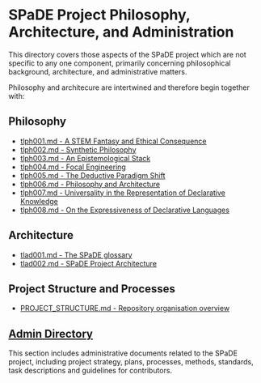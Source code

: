 # SPaDE Project Philosophy, Architecture, and Administration

This directory covers those aspects of the SPaDE project which are not specific to any one component, primarily concerning philosophical background, architecture, and administrative matters.

Philosophy and architecure are intertwined and therefore begin together with:

## Philosophy

- [tlph001.md - A STEM Fantasy and Ethical Consequence](./tlph001.md)
- [tlph002.md - Synthetic Philosophy](./tlph002.md)
- [tlph003.md - An Epistemological Stack](./tlph003.md)
- [tlph004.md - Focal Engineering](./tlph004.md)
- [tlph005.md - The Deductive Paradigm Shift](./tlph005.md)
- [tlph006.md - Philosophy and Architecture](./tlph006.md)
- [tlph007.md - Universality in the Representation of Declarative Knowledge](./tlph007.md)
- [tlph008.md - On the Expressiveness of Declarative Languages](./tlph008.md)

## Architecture

- [tlad001.md - The SPaDE glossary](./tlad001.md)
- [tlad002.md - SPaDE Project Architecture](./tlad002.md)

## Project Structure and Processes

- [PROJECT_STRUCTURE.md - Repository organisation overview](./PROJECT_STRUCTURE.md)

## [**Admin Directory**](admin/README.md)

This section includes administrative documents related to the SPaDE project, including project strategy, plans, processes, methods, standards, task descriptions and guidelines for contributors.
